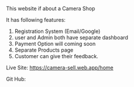 This website if about a Camera Shop

It has following features:

1. Registration System (Email/Google)
2. user and Admin both have separate dashboard
3. Payment Option will coming soon
4. Separate Products page
5. Customer can give their feedback. 

Live Site: 
https://camera-sell.web.app/home

Git Hub:

